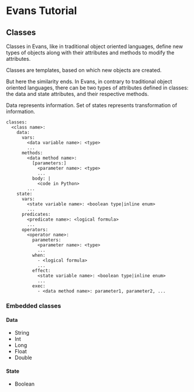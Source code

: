 # Evans Tutorial

## Classes

Classes in Evans, like in traditional object oriented languages, define new types of objects along with their attributes and methods to modify the attributes.  

Classes are templates, based on which new objects are created.

But here the similarity ends. In Evans, in contrary to traditional object oriented languages, there can be two types of attributes defined in classes: the data and state attributes, and their respective methods.

Data represents information. Set of states represents transformation of information.
```
classes:
  <class name>:
    data:
      vars:
        <data variable name>: <type>
        ...
      methods:
        <data method name>:
          [parameters:]
            <parameter name>: <type>
            ...
          body: |
            <code in Python>
        ...
    state:
      vars:
        <state variable name>: <boolean type|inline enum>
        ...
      predicates:
        <predicate name>: <logical formula>
        ...
      operators:
        <operator name>:
          parameters:
            <parameter name>: <type>
            ...
          when:
            - <logical formula>
            ...
          effect:
            <state variable name>: <boolean type|inline enum>
            ...
          exec:
            - <data method name>: parameter1, parameter2, ...
```

### Embedded classes

#### Data
* String
* Int
* Long
* Float
* Double

#### State
* Boolean
